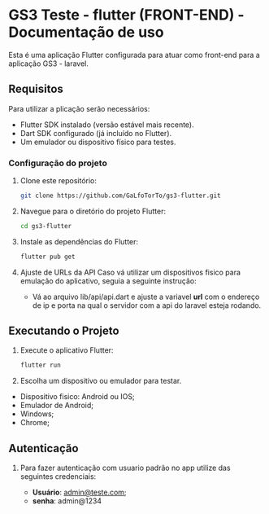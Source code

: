 # GS3 Teste - flutter (FRONT-END) - Documentação de uso

Esta é uma aplicação Flutter configurada para atuar como front-end para a aplicação GS3 - laravel.

## Requisitos
Para utilizar a plicação serão necessários:

- Flutter SDK instalado (versão estável mais recente).
- Dart SDK configurado (já incluído no Flutter).
- Um emulador ou dispositivo físico para testes.


### Configuração do projeto
1. Clone este repositório:
   ```bash
   git clone https://github.com/GaLfoTorTo/gs3-flutter.git
   ```
2. Navegue para o diretório do projeto Flutter:
   ```bash
   cd gs3-flutter
   ```
3. Instale as dependências do Flutter:
   ```bash
   flutter pub get
   ```
4. Ajuste de URLs da API
   Caso vá utilizar um dispositivos fisico para emulação do aplicativo, seguia a seguinte instrução:
   
   - Vá ao arquivo lib/api/api.dart e ajuste a variavel **url** com o endereço de ip e porta na qual o servidor com a api do laravel esteja rodando. 
     
## Executando o Projeto

1. Execute o aplicativo Flutter:
   ```bash
   flutter run
   ```
2. Escolha um dispositivo ou emulador para testar.

  - Dispositivo fisico: Android ou IOS;
  - Emulador de Android;
  - Windows;
  - Chrome;

## Autenticação

1. Para fazer autenticação com usuario padrão no app utilize das seguintes credenciais:

   - **Usuário**: admin@teste.com;
   - **senha**: admin@1234
